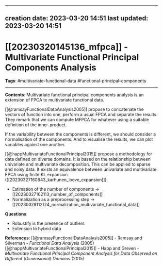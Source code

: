 
---
creation date: 2023-03-20 14:51
last updated: 2023-03-20 14:51
---
# [[20230320145136_mfpca]] - Multivariate Functional Principal Components Analysis
__Tags__: #multivariate-functional-data  #functional-principal-components 

---
__Contents__: Multivariate functional principal components analysis is an extension of FPCA to multivariate functional data.

[[@ramsayFunctionalDataAnalysis2005]] propose to concatenate the vectors of function into one, perform a usual FPCA and separate the results. They remark that we can compute MFPCA for whatever using a suitable definition of the inner-product.

If the variability between the components is different, we should consider a normalisation of the components. And to visualise the results, we can plot variables against one another.

[[@happMultivariateFunctionalPrincipal2015]] propose a methodology for data defined on diverse domains. It is based on the relationship between univariate and multivariate decomposition. This can be applied to sparse and noisy data. It exists an equivalence between univariate and multivariate FPCA using finite KL expansion ([[20230327160843_karhunen_loeve_expansion]]). 

* Estimation of the number of components -> [[20230327162113_number_of_components]]
* Normalization as a preprocessing step -> [[20230328112124_normalization_multivariate_functional_data]]

**Questions**: 
* Robustify is the presence of outliers
* Extension to hybrid data

__References__:
[[@ramsayFunctionalDataAnalysis2005]] - Ramsay and Silverman - _Functional Data Analysis_ (2005)
[[@happMultivariateFunctionalPrincipal2015]] - Happ and Greven - _Multivariate Functional Principal Component Analysis for Data Observed on Different (Dimensional) Domains_ (2015)
